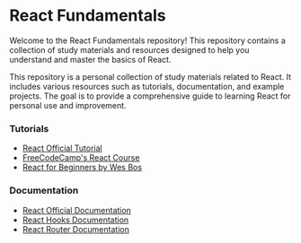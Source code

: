 # React Fundamentals

Welcome to the React Fundamentals repository! This repository contains a collection of study materials and resources designed to help you understand and master the basics of React.

This repository is a personal collection of study materials related to React. It includes various resources such as tutorials, documentation, and example projects. The goal is to provide a comprehensive guide to learning React for personal use and improvement.

### Tutorials

- [React Official Tutorial](https://reactjs.org/tutorial/tutorial.html)
- [FreeCodeCamp's React Course](https://www.freecodecamp.org/learn/front-end-development/)
- [React for Beginners by Wes Bos](https://reactforbeginners.com/)

### Documentation

- [React Official Documentation](https://reactjs.org/docs/getting-started.html)
- [React Hooks Documentation](https://reactjs.org/docs/hooks-intro.html)
- [React Router Documentation](https://reactrouter.com/)

